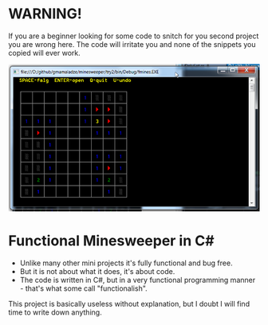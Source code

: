 WARNING!
========

If you are a beginner looking for some code to snitch for you second project you are wrong here.
The code will irritate you and none of the snippets you copied will ever work.

![Screenshot of Functional Minesweeper in C#](minesweeper.png)

Functional Minesweeper in C#
==========================

* Unlike many other mini projects it's fully functional and bug free.
* But it is not about what it does, it's about code.
* The code is written in C#, but in a very functional programming manner - that's what some call "functionalish".


This project is basically useless without explanation, but I doubt I will find time to write down anything.